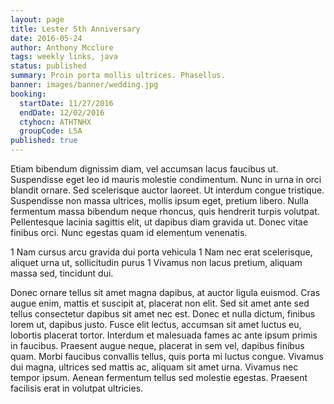 ```yaml
---
layout: page
title: Lester 5th Anniversary
date: 2016-05-24
author: Anthony Mcclure
tags: weekly links, java
status: published
summary: Proin porta mollis ultrices. Phasellus.
banner: images/banner/wedding.jpg
booking:
  startDate: 11/27/2016
  endDate: 12/02/2016
  ctyhocn: ATHTNHX
  groupCode: L5A
published: true
---
```

Etiam bibendum dignissim diam, vel accumsan lacus faucibus ut. Suspendisse eget leo id mauris molestie condimentum. Nunc in urna in orci blandit ornare. Sed scelerisque auctor laoreet. Ut interdum congue tristique. Suspendisse non massa ultrices, mollis ipsum eget, pretium libero. Nulla fermentum massa bibendum neque rhoncus, quis hendrerit turpis volutpat. Pellentesque lacinia sagittis elit, ut dapibus diam gravida ut. Donec vitae finibus orci. Nunc egestas quam id elementum venenatis.

1 Nam cursus arcu gravida dui porta vehicula
1 Nam nec erat scelerisque, aliquet urna ut, sollicitudin purus
1 Vivamus non lacus pretium, aliquam massa sed, tincidunt dui.

Donec ornare tellus sit amet magna dapibus, at auctor ligula euismod. Cras augue enim, mattis et suscipit at, placerat non elit. Sed sit amet ante sed tellus consectetur dapibus sit amet nec est. Donec et nulla dictum, finibus lorem ut, dapibus justo. Fusce elit lectus, accumsan sit amet luctus eu, lobortis placerat tortor. Interdum et malesuada fames ac ante ipsum primis in faucibus. Praesent augue neque, placerat in sem vel, dapibus finibus quam. Morbi faucibus convallis tellus, quis porta mi luctus congue. Vivamus dui magna, ultrices sed mattis ac, aliquam sit amet urna. Vivamus nec tempor ipsum. Aenean fermentum tellus sed molestie egestas. Praesent facilisis erat in volutpat ultricies.
